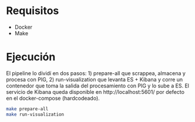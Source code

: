 # Requisitos
- Docker
- Make

# Ejecución
El pipeline lo dividí en dos pasos: 1) prepare-all que scrappea, almacena y procesa con PIG, 2) run-visualization que levanta ES + Kibana y corre un contenedor que toma la salida del procesamiento con PIG y lo sube a ES. El servicio de Kibana queda disponible en http://localhost:5601/ por defecto en el docker-compose (hardcodeado).

```bash
make prepare-all
make run-visualization
```
